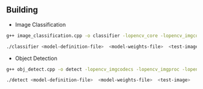 ## Building

- Image Classification
```bash
g++ image_classification.cpp -o classifier -lopencv_core -lopencv_imgcodecs -lopencv_dnn

./classifier <model-definition-file>  <model-weights-file>  <test-image>
```

- Object Detection

```bash
g++ obj_detect.cpp -o detect -lopencv_imgcodecs -lopencv_imgproc -lopencv_dnn -lopencv_dnn_objdetect -lopencv_core -lopencv_highgui

./detect <model-definition-file>  <model-weights-file>  <test-image> 
```

